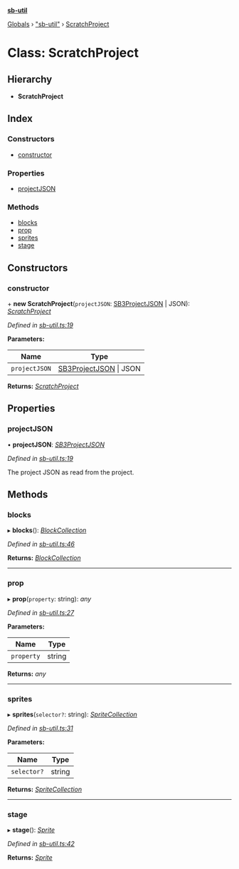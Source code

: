 **[sb-util](../README.md)**

[Globals](../globals.md) › ["sb-util"](../modules/_sb_util_.md) › [ScratchProject](_sb_util_.scratchproject.md)

# Class: ScratchProject

## Hierarchy

* **ScratchProject**

## Index

### Constructors

* [constructor](_sb_util_.scratchproject.md#constructor)

### Properties

* [projectJSON](_sb_util_.scratchproject.md#projectjson)

### Methods

* [blocks](_sb_util_.scratchproject.md#blocks)
* [prop](_sb_util_.scratchproject.md#prop)
* [sprites](_sb_util_.scratchproject.md#sprites)
* [stage](_sb_util_.scratchproject.md#stage)

## Constructors

###  constructor

\+ **new ScratchProject**(`projectJSON`: [SB3ProjectJSON](../interfaces/_abstracts_.sb3projectjson.md) | JSON): *[ScratchProject](_sb_util_.scratchproject.md)*

*Defined in [sb-util.ts:19](https://github.com/bocoup/sb-util/blob/565edc9/src/sb-util.ts#L19)*

**Parameters:**

Name | Type |
------ | ------ |
`projectJSON` | [SB3ProjectJSON](../interfaces/_abstracts_.sb3projectjson.md) \| JSON |

**Returns:** *[ScratchProject](_sb_util_.scratchproject.md)*

## Properties

###  projectJSON

• **projectJSON**: *[SB3ProjectJSON](../interfaces/_abstracts_.sb3projectjson.md)*

*Defined in [sb-util.ts:19](https://github.com/bocoup/sb-util/blob/565edc9/src/sb-util.ts#L19)*

The project JSON as read from the project.

## Methods

###  blocks

▸ **blocks**(): *[BlockCollection](_blocks_.blockcollection.md)*

*Defined in [sb-util.ts:46](https://github.com/bocoup/sb-util/blob/565edc9/src/sb-util.ts#L46)*

**Returns:** *[BlockCollection](_blocks_.blockcollection.md)*

___

###  prop

▸ **prop**(`property`: string): *any*

*Defined in [sb-util.ts:27](https://github.com/bocoup/sb-util/blob/565edc9/src/sb-util.ts#L27)*

**Parameters:**

Name | Type |
------ | ------ |
`property` | string |

**Returns:** *any*

___

###  sprites

▸ **sprites**(`selector?`: string): *[SpriteCollection](_sprites_.spritecollection.md)*

*Defined in [sb-util.ts:31](https://github.com/bocoup/sb-util/blob/565edc9/src/sb-util.ts#L31)*

**Parameters:**

Name | Type |
------ | ------ |
`selector?` | string |

**Returns:** *[SpriteCollection](_sprites_.spritecollection.md)*

___

###  stage

▸ **stage**(): *[Sprite](_sprites_.sprite.md)*

*Defined in [sb-util.ts:42](https://github.com/bocoup/sb-util/blob/565edc9/src/sb-util.ts#L42)*

**Returns:** *[Sprite](_sprites_.sprite.md)*